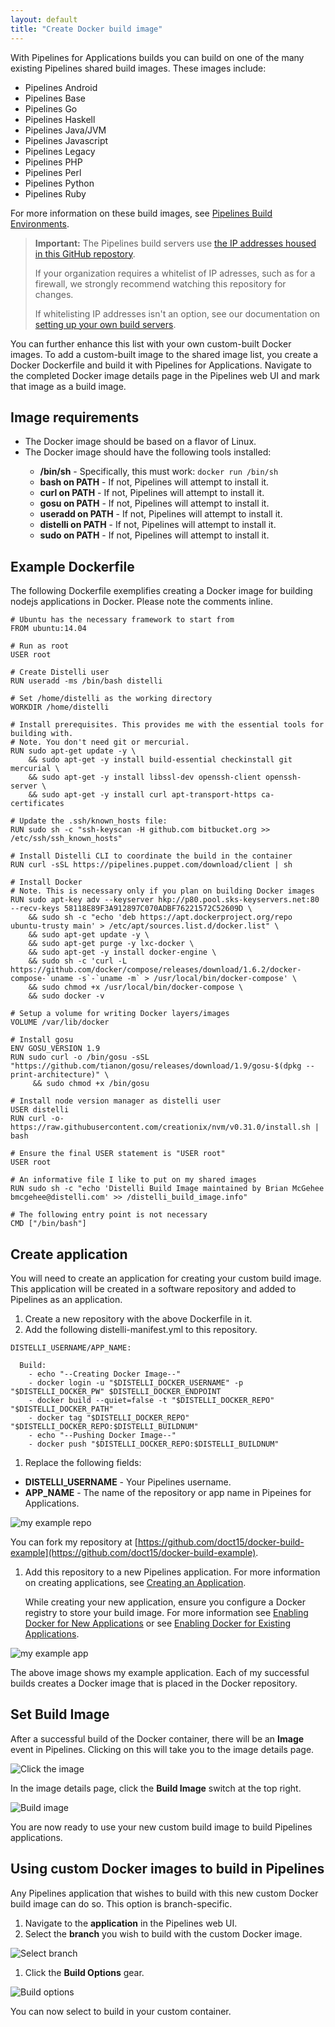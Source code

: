 ```yaml
---
layout: default
title: "Create Docker build image"
---
```


With Pipelines for Applications builds you can build on one of the many existing Pipelines shared build images. These images include:

<ul>
  <li>Pipelines Android</li>
  <li>Pipelines Base</li>
  <li>Pipelines Go</li>
  <li>Pipelines Haskell</li>
  <li>Pipelines Java/JVM</li>
  <li>Pipelines Javascript</li>
  <li>Pipelines Legacy</li>
  <li>Pipelines PHP</li>
  <li>Pipelines Perl</li>
  <li>Pipelines Python</li>
  <li>Pipelines Ruby</li>
</ul>

For more information on these build images, see [Pipelines Build Environments](./build-environment.html). 

> **Important:** The Pipelines build servers use [the IP addresses housed in this GitHub repostory](https://github.com/puppetlabs/pipelines-ips). 
>
> If your organization requires a whitelist of IP adresses, such as for a firewall, we strongly recommend watching this repository for changes. 
>
> If whitelisting IP addresses isn't an option, see our documentation on [setting up your own build servers](./build-hardware.html#use-your-own-build-server). 

You can further enhance this list with your own custom-built Docker images. To add a custom-built image to the shared image list, you create a Docker Dockerfile and build it with Pipelines for Applications. Navigate to the completed Docker image details page in the Pipelines web UI and mark that image as a build image.

## Image requirements

<ul>
  <li>The Docker image should be based on a flavor of Linux.</li>
  <li>The Docker image should have the following tools installed:</li>
  <ul>
    <li><b>/bin/sh</b> - Specifically, this must work: <code>docker run /bin/sh</code></li>
    <li><b>bash on PATH</b> - If not, Pipelines will attempt to install it.</li>
    <li><b>curl on PATH</b> - If not, Pipelines will attempt to install it.</li>
    <li><b>gosu on PATH</b> - If not, Pipelines will attempt to install it.</li>
    <li><b>useradd on PATH</b> - If not, Pipelines will attempt to install it.</li>
    <li><b>distelli on PATH</b> - If not, Pipelines will attempt to install it.</li>
    <li><b>sudo on PATH</b> - If not, Pipelines will attempt to install it.</li>
  </ul>
</ul>

## Example Dockerfile

The following Dockerfile exemplifies creating a Docker image for building nodejs applications in Docker. Please note the comments inline.

~~~
# Ubuntu has the necessary framework to start from
FROM ubuntu:14.04

# Run as root
USER root

# Create Distelli user
RUN useradd -ms /bin/bash distelli 

# Set /home/distelli as the working directory
WORKDIR /home/distelli
    
# Install prerequisites. This provides me with the essential tools for building with.
# Note. You don't need git or mercurial.
RUN sudo apt-get update -y \
    && sudo apt-get -y install build-essential checkinstall git mercurial \
    && sudo apt-get -y install libssl-dev openssh-client openssh-server \
    && sudo apt-get -y install curl apt-transport-https ca-certificates

# Update the .ssh/known_hosts file:
RUN sudo sh -c "ssh-keyscan -H github.com bitbucket.org >> /etc/ssh/ssh_known_hosts"

# Install Distelli CLI to coordinate the build in the container
RUN curl -sSL https://pipelines.puppet.com/download/client | sh 

# Install Docker
# Note. This is necessary only if you plan on building Docker images
RUN sudo apt-key adv --keyserver hkp://p80.pool.sks-keyservers.net:80 --recv-keys 58118E89F3A912897C070ADBF76221572C52609D \
    && sudo sh -c "echo 'deb https://apt.dockerproject.org/repo ubuntu-trusty main' > /etc/apt/sources.list.d/docker.list" \
    && sudo apt-get update -y \
    && sudo apt-get purge -y lxc-docker \
    && sudo apt-get -y install docker-engine \
    && sudo sh -c 'curl -L https://github.com/docker/compose/releases/download/1.6.2/docker-compose-`uname -s`-`uname -m` > /usr/local/bin/docker-compose' \
    && sudo chmod +x /usr/local/bin/docker-compose \
    && sudo docker -v

# Setup a volume for writing Docker layers/images
VOLUME /var/lib/docker

# Install gosu
ENV GOSU_VERSION 1.9
RUN sudo curl -o /bin/gosu -sSL "https://github.com/tianon/gosu/releases/download/1.9/gosu-$(dpkg --print-architecture)" \
     && sudo chmod +x /bin/gosu

# Install node version manager as distelli user
USER distelli
RUN curl -o- https://raw.githubusercontent.com/creationix/nvm/v0.31.0/install.sh | bash 

# Ensure the final USER statement is "USER root"
USER root

# An informative file I like to put on my shared images
RUN sudo sh -c "echo 'Distelli Build Image maintained by Brian McGehee bmcgehee@distelli.com' >> /distelli_build_image.info"

# The following entry point is not necessary
CMD ["/bin/bash"]
~~~

## Create application

You will need to create an application for creating your custom build image. This application will be created in a software repository and added to Pipelines as an application.

1. Create a new repository with the above Dockerfile in it.
1. Add the following distelli-manifest.yml to this repository.

~~~
DISTELLI_USERNAME/APP_NAME:

  Build:
    - echo "--Creating Docker Image--"
    - docker login -u "$DISTELLI_DOCKER_USERNAME" -p "$DISTELLI_DOCKER_PW" $DISTELLI_DOCKER_ENDPOINT
    - docker build --quiet=false -t "$DISTELLI_DOCKER_REPO" "$DISTELLI_DOCKER_PATH"
    - docker tag "$DISTELLI_DOCKER_REPO" "$DISTELLI_DOCKER_REPO:$DISTELLI_BUILDNUM" 
    - echo "--Pushing Docker Image--"
    - docker push "$DISTELLI_DOCKER_REPO:$DISTELLI_BUILDNUM"
~~~

1. Replace the following fields:

<ul>
  <li><b>DISTELLI_USERNAME</b> - Your Pipelines username.</li>
  <li><b>APP_NAME</b> - The name of the repository or app name in Pipeines for Applications.</li>
</ul>

<img src="images/sbi-my-repo.png" alt="my example repo">

You can fork my repository at [https://github.com/doct15/docker-build-example](https://github.com/doct15/docker-build-example).

1. Add this repository to a new Pipelines application. For more information on creating applications, see [Creating an Application](./application-create.html).

    While creating your new application, ensure you configure a Docker registry to store your build image. For more information see [Enabling Docker for New Applications](./docker.html) or see [Enabling Docker for Existing Applications](./docker.html).


<img src="images/sbi-my-app.png" alt="my example app">

The above image shows my example application. Each of my successful builds creates a Docker image that is placed in the Docker repository.

<h2><a name="set-build-image"></a>Set Build Image</h2>

After a successful build of the Docker container, there will be an <b>Image</b> event in Pipelines. Clicking on this will take you to the image details page.

<img src="images/sbi-click-image.png" alt="Click the image">

In the image details page, click the <b>Build Image</b> switch at the top right.

<img src="images/sbi-build-image.png" alt="Build image">

You are now ready to use your new custom build image to build Pipelines applications.

## Using custom Docker images to build in Pipelines

Any Pipelines application that wishes to build with this new custom Docker build image can do so. This option is branch-specific.

1. Navigate to the **application** in the Pipelines web UI.
1. Select the **branch** you wish to build with the custom Docker image.

<img src="images/sbi-select-branch.png" alt="Select branch">

1. Click the **Build Options** gear.

<img src="images/sbi-build-options.png" alt="Build options">

You can now select to build in your custom container.

